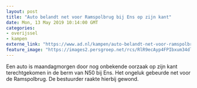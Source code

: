 ```yaml
---
layout: post
title: "Auto belandt net voor Ramspolbrug bij Ens op zijn kant"
date: Mon, 13 May 2019 10:14:00 GMT
categories: 
- overijssel 
- kampen 
externe_link: "https://www.ad.nl/kampen/auto-belandt-net-voor-ramspolbrug-bij-ens-op-zijn-kant~a6860106/"
feature_image: "https://images2.persgroep.net/rcs/RlR9ecAyp4FPIbxum34dlvjSX3E/diocontent/148215305/_fitwidth/400/?appId=21791a8992982cd8da851550a453bd7f&quality=0.7"
---
```


Een auto is maandagmorgen door nog onbekende oorzaak op zijn kant terechtgekomen in de berm van N50 bij Ens. Het ongeluk gebeurde net voor de Ramspolbrug. De bestuurder raakte hierbij gewond.

